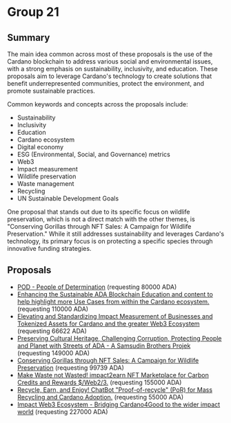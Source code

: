 
# Group 21

## Summary

The main idea common across most of these proposals is the use of the Cardano blockchain to address various social and environmental issues, with a strong emphasis on sustainability, inclusivity, and education. These proposals aim to leverage Cardano's technology to create solutions that benefit underrepresented communities, protect the environment, and promote sustainable practices.

Common keywords and concepts across the proposals include:
- Sustainability
- Inclusivity
- Education
- Cardano ecosystem
- Digital economy
- ESG (Environmental, Social, and Governance) metrics
- Web3
- Impact measurement
- Wildlife preservation
- Waste management
- Recycling
- UN Sustainable Development Goals

One proposal that stands out due to its specific focus on wildlife preservation, which is not a direct match with the other themes, is "Conserving Gorillas through NFT Sales: A Campaign for Wildlife Preservation." While it still addresses sustainability and leverages Cardano's technology, its primary focus is on protecting a specific species through innovative funding strategies.

## Proposals
* [POD - People of Determination](https://cardano.ideascale.com/c/idea/113842) (requesting 80000 ADA)
* [Enhancing the Sustainable ADA Blockchain Education and content to help highlight more Use Cases from within the Cardano ecosystem.](https://cardano.ideascale.com/c/idea/113663) (requesting 110000 ADA)
* [Elevating and Standardizing Impact Measurement of Businesses and Tokenized Assets for Cardano and the greater Web3 Ecosystem](https://cardano.ideascale.com/c/idea/112481) (requesting 66622 ADA)
* [Preserving Cultural Heritage, Challenging Corruption, Protecting People and Planet with Streets of ADA - A Samsudin Brothers Projek](https://cardano.ideascale.com/c/idea/114572) (requesting 149000 ADA)
* [Conserving Gorillas through NFT Sales: A Campaign for Wildlife Preservation](https://cardano.ideascale.com/c/idea/111386) (requesting 99739 ADA)
* [Make Waste not Wasted! impact2earn NFT Marketplace for Carbon Credits and Rewards $/Web2/3.](https://cardano.ideascale.com/c/idea/114111) (requesting 155000 ADA)
* [Recycle, Earn, and Enjoy! ChatBot "Proof-of-recycle" (PoR) for Mass Recycling and Cardano Adoption.](https://cardano.ideascale.com/c/idea/114054) (requesting 55000 ADA)
* [Impact Web3 Ecosystem - Bridging Cardano4Good to the wider impact world](https://cardano.ideascale.com/c/idea/113512) (requesting 227000 ADA)
